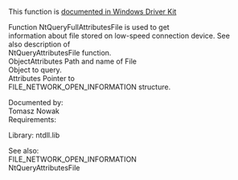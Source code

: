 This function is [documented in Windows Driver Kit](https://learn.microsoft.com/en-us/windows-hardware/drivers/ddi/wdm/nf-wdm-zwqueryfullattributesfile)

Function NtQueryFullAttributesFile is used to get \
information about file stored on low\-speed connection device. See \
also description of \
NtQueryAttributesFile function. \
ObjectAttributes Path and name of File \
Object to query. \
Attributes Pointer to \
FILE\_NETWORK\_OPEN\_INFORMATION structure.

Documented by: \
Tomasz Nowak \
Requirements:

Library: ntdll.lib

See also: \
FILE\_NETWORK\_OPEN\_INFORMATION \
NtQueryAttributesFile
